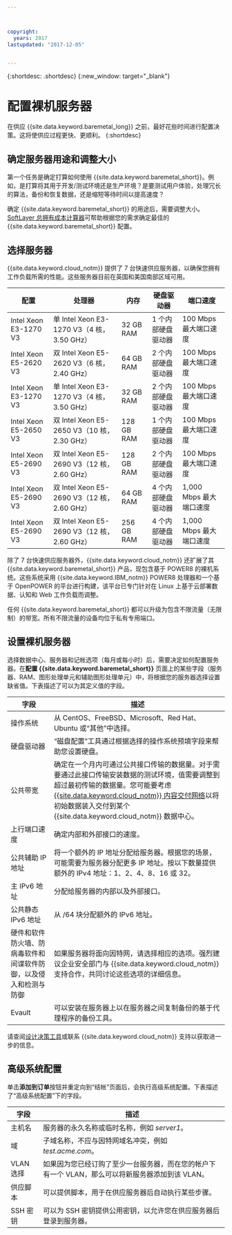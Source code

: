 ```yaml
---



copyright:
  years: 2017
lastupdated: "2017-12-05"


---
```


{:shortdesc: .shortdesc}
{:new_window: target="_blank"}

# 配置裸机服务器

在供应 {{site.data.keyword.baremetal_long}} 之前，最好花些时间进行配置决策。这将使供应过程更快、更顺利。
{:shortdesc}

## 确定服务器用途和调整大小

第一个任务是确定打算如何使用 {{site.data.keyword.baremetal_short}}。例如，是打算将其用于开发/测试环境还是生产环境？是要测试用户体验，处理冗长的算法，备份和恢复数据，还是缩短等待时间以提高速度？

确定 {{site.data.keyword.baremetal_short}} 的用途后，需要调整大小。[SoftLayer 总拥有成本计算器](http://www.softlayer.com/tco/)可帮助根据您的需求确定最佳的 {{site.data.keyword.baremetal_short}} 配置。

## 选择服务器

{{site.data.keyword.cloud_notm}} 提供了 7 台快速供应服务器，以确保您拥有工作负载所需的性能。这些服务器目前在英国和美国南部区域可用。

| **配置**| **处理器**| **内存**| **硬盘驱动器**| **端口速度**|
|-------------------|---------------|------------|----------------|----------------|
| Intel Xeon E3-1270 V3|单 Intel Xeon E3-1270 V3（4 核，3.50 GHz）|32 GB RAM|1 个内部硬盘驱动器|100 Mbps 最大端口速度|
|Intel Xeon E5-2620 V3|双 Intel Xeon E5-2620 V3（6 核，2.40 GHz）|64 GB RAM|2 个内部硬盘驱动器|100 Mbps 最大端口速度|
|Intel Xeon E3-1270 V3|单 Intel Xeon E3-1270 V3（4 核，3.50 GHz）|32 GB RAM|2 个内部硬盘驱动器|100 Mbps 最大端口速度|
|Intel Xeon E5-2650 V3|双 Intel Xeon E5-2650 V3（10 核，2.30 GHz）|128 GB RAM|1 个内部硬盘驱动器|100 Mbps 最大端口速度|
|Intel Xeon E5-2690 V3|双 Intel Xeon E5-2690 V3（12 核，2.60 GHz）|128 GB RAM|2 个内部硬盘驱动器|100 Mbps 最大端口速度|
|Intel Xeon E5-2690 V3|双 Intel Xeon E5-2690 V3（12 核，2.60 GHz）|64 GB RAM|4 个内部硬盘驱动器|1,000 Mbps 最大端口速度|
|Intel Xeon E5-2690 V3|双 Intel Xeon E5-2690 V3（12 核，2.60 GHz）|256 GB RAM|4 个内部硬盘驱动器|1,000 Mbps 最大端口速度|

除了 7 台快速供应服务器外，{{site.data.keyword.cloud_notm}} 还扩展了其 {{site.data.keyword.baremetal_short}} 产品，现包含基于 POWER8 的裸机系统。这些系统采用 {{site.data.keyword.IBM_notm}} POWER8 处理器和一个基于 OpenPOWER 的平台进行构建，该平台已专门针对在 Linux 上基于云部署数据、认知和 Web 工作负载而调整。

任何 {{site.data.keyword.baremetal_short}} 都可以升级为包含不限流量（无限制）的带宽。所有不限流量的设备均位于私有专用端口。

## 设置裸机服务器

选择数据中心、服务器和记帐选项（每月或每小时）后，需要决定如何配置服务器。在**配置 {{site.data.keyword.baremetal_short}}** 页面上的某些字段（服务器、RAM、图形处理单元和辅助图形处理单元）中，将根据您的服务器选择设置缺省值。下表描述了可以为其定义值的字段。

| **字段**| **描述**| 
|-------------------|---------------|
|操作系统|从 CentOS、FreeBSD、Microsoft、Red Hat、Ubuntu 或“其他”中选择。|
|硬盘驱动器|“磁盘配置”工具通过根据选择的操作系统预填字段来帮助您设置硬盘。|
|公共带宽|确定在一个月内可通过公共接口传输的数据量。对于需要通过此接口传输安装数据的测试环境，值需要调整到超过最初传输的数据量。您可能要考虑 [{{site.data.keyword.cloud_notm}} 内容交付网络](https://www.ibm.com/cloud/cdn)以将初始数据装入交付到某个 {{site.data.keyword.cloud_notm}} 数据中心。|
|上行端口速度|确定内部和外部接口的速度。|
|公共辅助 IP 地址|将一个额外的 IP 地址分配给服务器。根据您的场景，可能需要为服务器分配更多 IP 地址。按以下数量提供额外的 IPv4 地址：1、2、4、8、16 或 32。|
|主 IPv6 地址|分配给服务器的内部以及外部接口。|
|公共静态 IPv6 地址|从 /64 块分配额外的 IPv6 地址。|
|硬件和软件防火墙、防病毒软件和间谍软件防御，以及侵入和检测与防御|如果服务器将面向因特网，请选择相应的选项。强烈建议企业安全部门与 {{site.data.keyword.cloud_notm}} 支持合作，共同讨论这些选项的详细信息。|
|Evault |可以安装在服务器上以在服务器之间复制备份的基于代理程序的备份工具。|

请查阅[设计决策工具](http://knowledgelayer.softlayer.com/learning/softlayer-design-decision-tool)或联系 {{site.data.keyword.cloud_notm}} 支持以获取进一步的信息。


## 高级系统配置

单击**添加到订单**按钮并重定向到“结帐”页面后，会执行高级系统配置。下表描述了“高级系统配置”下的字段。

| **字段**| **描述**| 
|-------------------|---------------|
|主机名|服务器的永久名称或临时名称，例如 _server1_。|
|域|子域名称，不应与因特网域名冲突，例如 _test.acme.com_。|
|VLAN 选择|如果因为您已经订购了至少一台服务器，而在您的帐户下有一个 VLAN，那么可以将新服务器添加到该 VLAN。|
|供应脚本|可以提供脚本，用于在供应服务器后自动执行某些步骤。|
|SSH 密钥|可以为 SSH 密钥提供公用密钥，以允许您在供应服务器后登录到服务器。|
